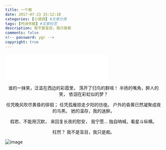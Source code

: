 ```yaml
---
title: 一个痴
date: 2017-07-23 15:12:18
categories: [小调调] #文章分类
tags: [吟诗作赋] #文章标签
description: 我不是盲目，我只是痴
comments: false
<!-- password: ygc -->
copyright: true
---
```


<!--more-->
<iframe frameborder="no" border="0" marginwidth="0" marginheight="0" width=330 height=86 src="//music.163.com/outchain/player?type=2&id=5248068&auto=1&height=66"></iframe>
<center>


谁的一抹笑，泛滥在西边的彩霞里，
荡开了归鸟的群喧！
半扬的嘴角，醉人的笑，
依洄在彩虹似的梦？

任凭晚风吹尽黄昏的徘徊；
任凭孤雁掠走夕阳的彷徨。
户外的昏黄已然凝聚成夜的乌黑。
她的温存，我的迷醉。

假若、不能用沉默，
来回复长夜的慰安，
我宁愿…
独自呐喊，看星斗纵横。

枉然？
我不是盲目，我只是痴。
</center>

![image](http://otkzd4sua.bkt.clouddn.com/306224.jpg)

